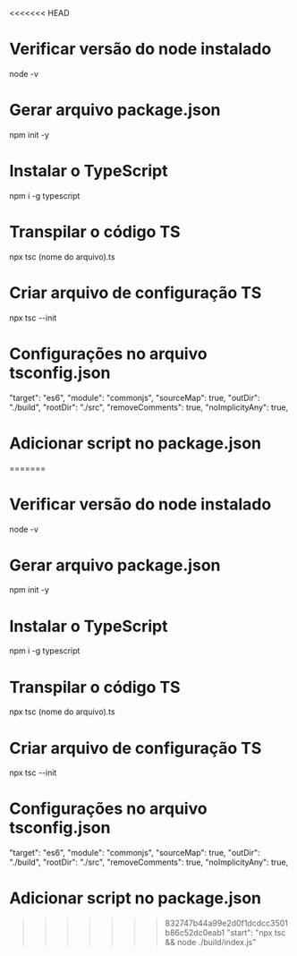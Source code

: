 <<<<<<< HEAD
# Verificar versão do node instalado
node -v

# Gerar arquivo package.json
npm init -y

# Instalar o TypeScript
npm i -g typescript

# Transpilar o código TS
npx tsc (nome do arquivo).ts

# Criar arquivo de configuração TS
npx tsc --init

# Configurações no arquivo tsconfig.json
"target": "es6",
"module": "commonjs",
"sourceMap": true,
"outDir": "./build",
"rootDir": "./src",
"removeComments": true,
"noImplicityAny": true,

# Adicionar script no package.json
=======
# Verificar versão do node instalado
node -v

# Gerar arquivo package.json
npm init -y

# Instalar o TypeScript
npm i -g typescript

# Transpilar o código TS
npx tsc (nome do arquivo).ts

# Criar arquivo de configuração TS
npx tsc --init

# Configurações no arquivo tsconfig.json
"target": "es6",
"module": "commonjs",
"sourceMap": true,
"outDir": "./build",
"rootDir": "./src",
"removeComments": true,
"noImplicityAny": true,

# Adicionar script no package.json
>>>>>>> 832747b44a99e2d0f1dcdcc3501b86c52dc0eab1
"start": "npx tsc && node ./build/index.js"